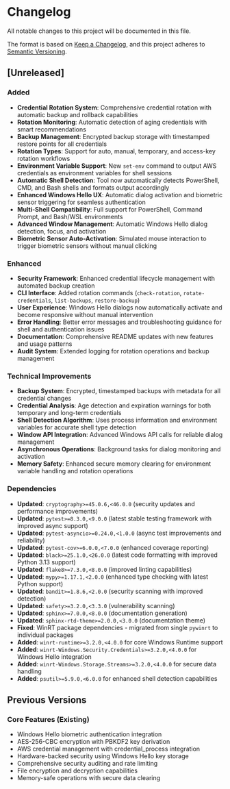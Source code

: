 # Changelog

All notable changes to this project will be documented in this file.

The format is based on [Keep a Changelog](https://keepachangelog.com/en/1.0.0/),
and this project adheres to [Semantic Versioning](https://semver.org/spec/v2.0.0.html).

## [Unreleased]

### Added
- **Credential Rotation System**: Comprehensive credential rotation with automatic backup and rollback capabilities
- **Rotation Monitoring**: Automatic detection of aging credentials with smart recommendations
- **Backup Management**: Encrypted backup storage with timestamped restore points for all credentials
- **Rotation Types**: Support for auto, manual, temporary, and access-key rotation workflows
- **Environment Variable Support**: New `set-env` command to output AWS credentials as environment variables for shell sessions
- **Automatic Shell Detection**: Tool now automatically detects PowerShell, CMD, and Bash shells and formats output accordingly
- **Enhanced Windows Hello UX**: Automatic dialog activation and biometric sensor triggering for seamless authentication
- **Multi-Shell Compatibility**: Full support for PowerShell, Command Prompt, and Bash/WSL environments
- **Advanced Window Management**: Automatic Windows Hello dialog detection, focus, and activation
- **Biometric Sensor Auto-Activation**: Simulated mouse interaction to trigger biometric sensors without manual clicking

### Enhanced
- **Security Framework**: Enhanced credential lifecycle management with automated backup creation
- **CLI Interface**: Added rotation commands (`check-rotation`, `rotate-credentials`, `list-backups`, `restore-backup`)
- **User Experience**: Windows Hello dialogs now automatically activate and become responsive without manual intervention
- **Error Handling**: Better error messages and troubleshooting guidance for shell and authentication issues
- **Documentation**: Comprehensive README updates with new features and usage patterns
- **Audit System**: Extended logging for rotation operations and backup management

### Technical Improvements
- **Backup System**: Encrypted, timestamped backups with metadata for all credential changes
- **Credential Analysis**: Age detection and expiration warnings for both temporary and long-term credentials
- **Shell Detection Algorithm**: Uses process information and environment variables for accurate shell type detection
- **Window API Integration**: Advanced Windows API calls for reliable dialog management
- **Asynchronous Operations**: Background tasks for dialog monitoring and activation
- **Memory Safety**: Enhanced secure memory clearing for environment variable handling and rotation operations

### Dependencies

- **Updated**: `cryptography>=45.0.6,<46.0.0` (security updates and performance improvements)
- **Updated**: `pytest>=8.3.0,<9.0.0` (latest stable testing framework with improved async support)
- **Updated**: `pytest-asyncio>=0.24.0,<1.0.0` (async test improvements and reliability)
- **Updated**: `pytest-cov>=6.0.0,<7.0.0` (enhanced coverage reporting)
- **Updated**: `black>=25.1.0,<26.0.0` (latest code formatting with improved Python 3.13 support)
- **Updated**: `flake8>=7.3.0,<8.0.0` (improved linting capabilities)
- **Updated**: `mypy>=1.17.1,<2.0.0` (enhanced type checking with latest Python support)
- **Updated**: `bandit>=1.8.6,<2.0.0` (security scanning with improved detection)
- **Updated**: `safety>=3.2.0,<3.3.0` (vulnerability scanning)
- **Updated**: `sphinx>=7.0.0,<8.0.0` (documentation generation)
- **Updated**: `sphinx-rtd-theme>=2.0.0,<3.0.0` (documentation theme)
- **Fixed**: WinRT package dependencies - migrated from single `pywinrt` to individual packages
- **Added**: `winrt-runtime>=3.2.0,<4.0.0` for core Windows Runtime support
- **Added**: `winrt-Windows.Security.Credentials>=3.2.0,<4.0.0` for Windows Hello integration
- **Added**: `winrt-Windows.Storage.Streams>=3.2.0,<4.0.0` for secure data handling
- **Added**: `psutil>=5.9.0,<6.0.0` for enhanced shell detection capabilities

## Previous Versions

### Core Features (Existing)

- Windows Hello biometric authentication integration
- AES-256-CBC encryption with PBKDF2 key derivation
- AWS credential management with credential_process integration
- Hardware-backed security using Windows Hello key storage
- Comprehensive security auditing and rate limiting
- File encryption and decryption capabilities
- Memory-safe operations with secure data clearing
